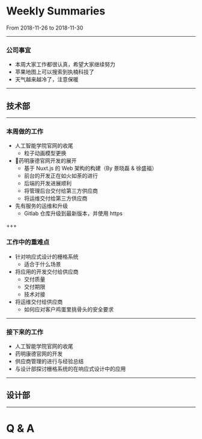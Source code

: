# Weekly Summaries

From 2018-11-26 to 2018-11-30

---

### 公司事宜

- 本周大家工作都很认真，希望大家继续努力
- 苹果地图上可以搜索到执楠科技了
- 天气越来越冷了，注意保暖

---

## 技术部

--- 

### 本周做的工作

- 人工智能学院官网的收尾
    - 粒子动画模型更换
- 药明康德官网开发的展开
    - 基于 Nuxt.js 的 Web 架构的构建（By 景晓磊 & 徐盛福）
    - 前台的开发正在如火如荼的进行
    - 后端的开发进展顺利
    - 将管理后台交付给第三方供应商
    - 将运维交付给第三方供应商
- 先有服务的运维和升级
    - Gitlab 仓库升级到最新版本，并使用 https

+++

### 工作中的重难点

- 针对响应式设计的栅格系统
    - 适合于什么场景
- 将应用的开发交付给供应商
    - 交付质量
    - 交付期限
    - 技术对接
- 将运维交付给供应商
    - 如何应对客户鸡蛋里挑骨头的安全要求

---

### 接下来的工作

- 人工智能学院官网的收尾
- 药明康德官网的开发
- 供应商管理的进行与经验总结
- 与设计部探讨栅格系统的在响应式设计中的应用

---

## 设计部

---

# Q & A
